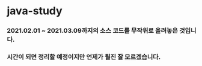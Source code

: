 # java-study
### 2021.02.01 ~ 2021.03.09까지의 소스 코드를 무작위로 올려놓은 것입니다. 
### 시간이 되면 정리할 예정이지만 언제가 될진 잘 모르겠습니다.

